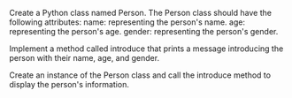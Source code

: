 Create a Python class named Person.
The Person class should have the following attributes:
name: representing the person's name.
age: representing the person's age.
gender: representing the person's gender.

Implement a method called introduce that prints a message introducing the person with their name, age, and gender.

Create an instance of the Person class and call the introduce method to display the person's information.